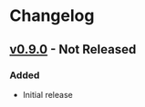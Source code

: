 # Changelog


## [v0.9.0](https://github.com/nfaiz/ci4-illuminate-database/releases/tag/v0.9.0) - Not Released

### Added

- Initial release
